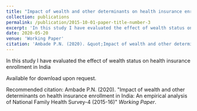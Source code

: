 ```yaml
---
title: "Impact of wealth and other determinants on health insurance enrollment in India: An empirical analysis of National Family Health Survey-4 (2015-16)"
collection: publications
permalink: /publication/2015-10-01-paper-title-number-3
excerpt: 'In this study I have evaluated the effect of wealth status on health insurance enrollment in India'
date: 2020-05-20
venue: 'Working Paper'
citation: 'Ambade P.N. (2020). &quot;Impact of wealth and other determinants on health insurance enrollment in India: An empirical analysis of National Family Health Survey-4 (2015-16)&quot; <i>Working Paper</i>.'
---
```

In this study I have evaluated the effect of wealth status on health insurance enrollment in India

Available for download upon request.

Recommended citation: Ambade P.N. (2020). "Impact of wealth and other determinants on health insurance enrollment in India: An empirical analysis of National Family Health Survey-4 (2015-16)" <i>Working Paper</i>.
